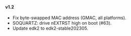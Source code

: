 #### v1.2

* Fix byte-swapped MAC address (GMAC, all platforms).
* SOQUARTZ: drive nEXTRST high on boot (#63).
* Update edk2 to edk2-stable202305.